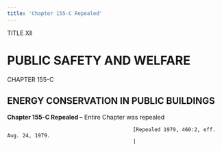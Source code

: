 ```yaml
---
title: 'Chapter 155-C Repealed'
---
```


TITLE XII
                                             
PUBLIC SAFETY AND WELFARE
=========================

CHAPTER 155-C
                                             
ENERGY CONSERVATION IN PUBLIC BUILDINGS
---------------------------------------

**Chapter 155-C Repealed –** Entire Chapter was repealed


                                             [Repealed 1979, 460:2, eff. Aug. 24, 1979.
                                             ]
